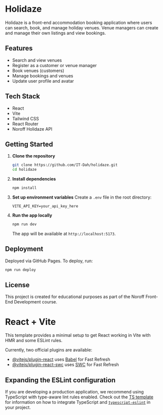# Holidaze

Holidaze is a front-end accommodation booking application where users can search, book, and manage holiday venues. Venue managers can create and manage their own listings and view bookings.

## Features

* Search and view venues
* Register as a customer or venue manager
* Book venues (customers)
* Manage bookings and venues
* Update user profile and avatar

## Tech Stack

* React
* Vite
* Tailwind CSS
* React Router
* Noroff Holidaze API

## Getting Started

1. **Clone the repository**

   ```bash
   git clone https://github.com/IT-Dah/holidaze.git
   cd holidaze
   ```

2. **Install dependencies**

   ```bash
   npm install
   ```

3. **Set up environment variables**
   Create a `.env` file in the root directory:

   ```env
   VITE_API_KEY=your_api_key_here
   ```

4. **Run the app locally**

   ```bash
   npm run dev
   ```

   The app will be available at `http://localhost:5173`.

## Deployment

Deployed via GitHub Pages. To deploy, run:

```bash
npm run deploy
```

## License

This project is created for educational purposes as part of the Noroff Front-End Development course.


# React + Vite

This template provides a minimal setup to get React working in Vite with HMR and some ESLint rules.

Currently, two official plugins are available:

- [@vitejs/plugin-react](https://github.com/vitejs/vite-plugin-react/blob/main/packages/plugin-react) uses [Babel](https://babeljs.io/) for Fast Refresh
- [@vitejs/plugin-react-swc](https://github.com/vitejs/vite-plugin-react/blob/main/packages/plugin-react-swc) uses [SWC](https://swc.rs/) for Fast Refresh

## Expanding the ESLint configuration

If you are developing a production application, we recommend using TypeScript with type-aware lint rules enabled. Check out the [TS template](https://github.com/vitejs/vite/tree/main/packages/create-vite/template-react-ts) for information on how to integrate TypeScript and [`typescript-eslint`](https://typescript-eslint.io) in your project.
